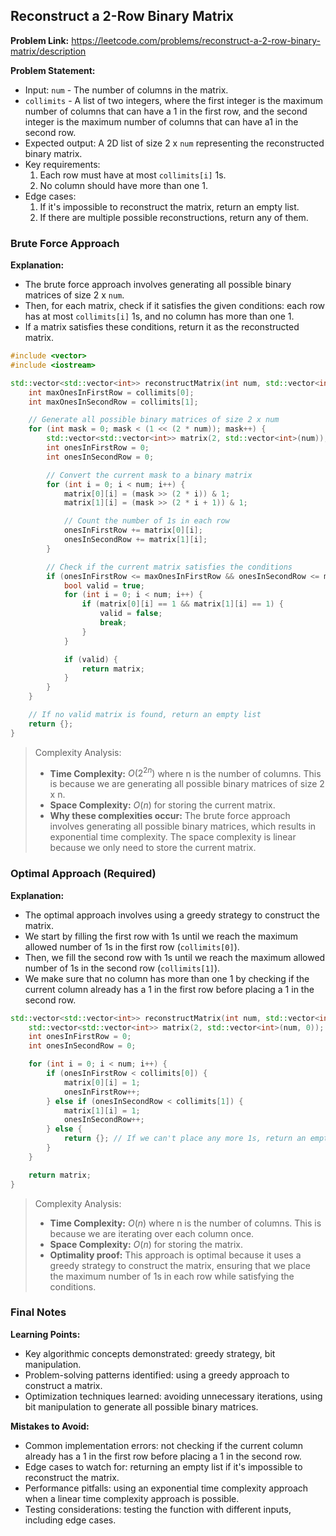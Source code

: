 ## Reconstruct a 2-Row Binary Matrix
**Problem Link:** https://leetcode.com/problems/reconstruct-a-2-row-binary-matrix/description

**Problem Statement:**
- Input: `num` - The number of columns in the matrix.
- `collimits` - A list of two integers, where the first integer is the maximum number of columns that can have a 1 in the first row, and the second integer is the maximum number of columns that can have a1 in the second row.
- Expected output: A 2D list of size 2 x `num` representing the reconstructed binary matrix.
- Key requirements: 
    1. Each row must have at most `collimits[i]` 1s.
    2. No column should have more than one 1.
- Edge cases:
    1. If it's impossible to reconstruct the matrix, return an empty list.
    2. If there are multiple possible reconstructions, return any of them.

### Brute Force Approach

**Explanation:**
- The brute force approach involves generating all possible binary matrices of size 2 x `num`.
- Then, for each matrix, check if it satisfies the given conditions: each row has at most `collimits[i]` 1s, and no column has more than one 1.
- If a matrix satisfies these conditions, return it as the reconstructed matrix.

```cpp
#include <vector>
#include <iostream>

std::vector<std::vector<int>> reconstructMatrix(int num, std::vector<int>& collimits) {
    int maxOnesInFirstRow = collimits[0];
    int maxOnesInSecondRow = collimits[1];

    // Generate all possible binary matrices of size 2 x num
    for (int mask = 0; mask < (1 << (2 * num)); mask++) {
        std::vector<std::vector<int>> matrix(2, std::vector<int>(num));
        int onesInFirstRow = 0;
        int onesInSecondRow = 0;

        // Convert the current mask to a binary matrix
        for (int i = 0; i < num; i++) {
            matrix[0][i] = (mask >> (2 * i)) & 1;
            matrix[1][i] = (mask >> (2 * i + 1)) & 1;

            // Count the number of 1s in each row
            onesInFirstRow += matrix[0][i];
            onesInSecondRow += matrix[1][i];
        }

        // Check if the current matrix satisfies the conditions
        if (onesInFirstRow <= maxOnesInFirstRow && onesInSecondRow <= maxOnesInSecondRow) {
            bool valid = true;
            for (int i = 0; i < num; i++) {
                if (matrix[0][i] == 1 && matrix[1][i] == 1) {
                    valid = false;
                    break;
                }
            }

            if (valid) {
                return matrix;
            }
        }
    }

    // If no valid matrix is found, return an empty list
    return {};
}
```

> Complexity Analysis:
> - **Time Complexity:** $O(2^{2n})$ where n is the number of columns. This is because we are generating all possible binary matrices of size 2 x n.
> - **Space Complexity:** $O(n)$ for storing the current matrix.
> - **Why these complexities occur:** The brute force approach involves generating all possible binary matrices, which results in exponential time complexity. The space complexity is linear because we only need to store the current matrix.

### Optimal Approach (Required)

**Explanation:**
- The optimal approach involves using a greedy strategy to construct the matrix.
- We start by filling the first row with 1s until we reach the maximum allowed number of 1s in the first row (`collimits[0]`).
- Then, we fill the second row with 1s until we reach the maximum allowed number of 1s in the second row (`collimits[1]`).
- We make sure that no column has more than one 1 by checking if the current column already has a 1 in the first row before placing a 1 in the second row.

```cpp
std::vector<std::vector<int>> reconstructMatrix(int num, std::vector<int>& collimits) {
    std::vector<std::vector<int>> matrix(2, std::vector<int>(num, 0));
    int onesInFirstRow = 0;
    int onesInSecondRow = 0;

    for (int i = 0; i < num; i++) {
        if (onesInFirstRow < collimits[0]) {
            matrix[0][i] = 1;
            onesInFirstRow++;
        } else if (onesInSecondRow < collimits[1]) {
            matrix[1][i] = 1;
            onesInSecondRow++;
        } else {
            return {}; // If we can't place any more 1s, return an empty list
        }
    }

    return matrix;
}
```

> Complexity Analysis:
> - **Time Complexity:** $O(n)$ where n is the number of columns. This is because we are iterating over each column once.
> - **Space Complexity:** $O(n)$ for storing the matrix.
> - **Optimality proof:** This approach is optimal because it uses a greedy strategy to construct the matrix, ensuring that we place the maximum number of 1s in each row while satisfying the conditions.

### Final Notes

**Learning Points:**
- Key algorithmic concepts demonstrated: greedy strategy, bit manipulation.
- Problem-solving patterns identified: using a greedy approach to construct a matrix.
- Optimization techniques learned: avoiding unnecessary iterations, using bit manipulation to generate all possible binary matrices.

**Mistakes to Avoid:**
- Common implementation errors: not checking if the current column already has a 1 in the first row before placing a 1 in the second row.
- Edge cases to watch for: returning an empty list if it's impossible to reconstruct the matrix.
- Performance pitfalls: using an exponential time complexity approach when a linear time complexity approach is possible.
- Testing considerations: testing the function with different inputs, including edge cases.